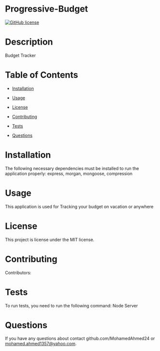 # Progressive-Budget
[![GitHub license](https://img.shields.io/badge/license-MIT-blue.svg)](https://github.com/undefined/Progressive-Budget)
  
  # Description
  Budget Tracker
 
  # Table of Contents 
 
  * [Installation](#installation)
  * [Usage](#usage)
  * [License](#license)
  
  * [Contributing](#contributing)
  * [Tests](#tests)
  
  * [Questions](#questions)
  
  # Installation
  
  The following necessary dependencies must be installed to run the application properly: express, morgan, mongoose, compression
  # Usage
 
  ​This application is used for Tracking your budget on vacation or anywhere
  # License
  
  This project is license under the MIT license.
  # Contributing
 
  ​Contributors: 
  # Tests
  
  To run tests, you need to run the following command: Node Server
 
  # Questions
  If you have any questions about contact github.com/MohamedAhmed24 or mohamed.ahmed1357@yahoo.com.
